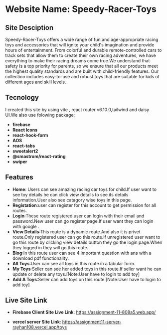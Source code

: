 # Website Name: Speedy-Racer-Toys

## Site Desciption
Speedy-Racer-Toys offers a wide range of fun and age-appropriate racing toys and accessories that will ignite your child's imagination and provide hours of entertainment. From colorful and durable remote-controlled cars to track sets that allow them to create their own racing adventures, we have everything to make their racing dreams come true.We understand that safety is a top priority for parents, so we ensure that all our products meet the highest quality standards and are built with child-friendly features. Our collection includes easy-to-use and robust toys that are suitable for kids of different ages and skill levels.

## Tecnology
I created this site by using vite , react router v6.10.0,tailwind and daisy UI.We also use folowing package:
- **firebase**
- **React Icons**
- **react-hook-form**
- **AOS**
- **react-tabs**
- **sweetalert2**
- **@smastrom/react-rating**
- **swiper**



## Features
- **Home**: Users can see amazing racing car toys for child.If user want to see toy details he can click view details to see its details information.User also see catagory wise toys in this page.
- **Registation**:user can register for this account to get permission for all routes.
- **Login**:These route registered user can login with their email and password.New user can go register page.If user want they can login with google .
- **View Details**:This route is a dynamic route.And also it is privet route.Only registered user can go this route.If unregistered user want to go this route by clicking view details button they go the login page.When they logged in they will go this route.
- **Blog**:In this route user can see 4 important question with ans with a download pdf functionality.
- **All Toys**:User can see all toys in this route in a tabular form.
- **My Toys**:Seller can see her added toys in this route.If seller want he can update or delete any toys.[Note:User have to login to add toy]
- **Add A Toys**:Seller can add toys on this route.[Note:User have to login to add toy]

## Live Site Link

  - **Firebase Client Site Live Link**: https://assignment-11-808a5.web.app/

 - **vercel server  Site Link**: https://assignment11-server-rayhan108.vercel.app/toys
